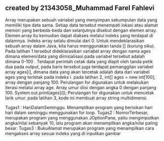 ## created by 21343058_Muhammad Farel Fahlevi
Array merupakan sebuah variabel yang menyimpan sekumpulan data yang memiliki tipe data sama. 
Setiap data tersebut menempati lokasi atau alamat memori yang berbeda-beda dan selanjutnya disebut dengan elemen array. 
Elemen array itu kemudian dapat diakses melalui indeks yang terdapat di dalamnya. Indeks array selalu dimulai dari 0.
Untuk mendeklarasikan sebuah array dalam Java, kita harus menggunakan tanda [] (kurung siku).
Pada latihan 1 tersebut dideklarasikan variabel array dengan nama ages dimana elemen/data yang diinisialisasi pada variabel tersebut adalah dimana 0-100 . Terdapat perintah cetak data yang diapit oleh tanda petik dua pada output, pada baris tersebut juga terdapat pemanggilan variabel array ages[i], dimana data yang akan tercetak adalah data dari variabel ages yang terletak pada indeks i.
pada latihan 2, int[] ages = new int[100]; array dengan panjang 100. Perulangan for digunakan untuk melakukan iterasi melalui array age. Array umur diisi dengan angka 0 dengan panjang 100. System.out.print(ages[i]); Perulangan for digunakan untuk mencetak larik umur.
pada latihan 3, kode ini membuat array string multidimensi.

Tugas1 : HariDalamSeminggu. Menampilkan program yang berisikan hari hari dalam seminggu menggunakan for loop. 
Tugas2 : NomorTerbesar, merupakan program yang menggunakan JOptionPane, yaitu mengimputkan angka/nilai sebanyak 10, lalu program akan menampilkan angka/nilai paling besar. 
Tugas3 : BukuAlamat merupakan program yang menampilkan cara mengakses array sesuai indeks yang di inputkan gambar
